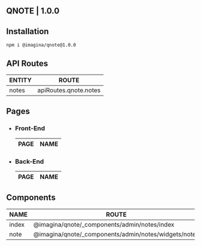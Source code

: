 ## QNOTE  | 1.0.0

## Installation

`` npm i @imagina/qnote@1.0.0 ``

## API Routes

| ENTITY  | ROUTE |
| ------------- | ------------- |
| notes  | apiRoutes.qnote.notes  |

## Pages
- ### Front-End

   | PAGE | NAME |
   | ------------- | ------------- |
  
- ### Back-End

   | PAGE | NAME |
   | ------------- | ------------- |
  
## Components  

  | NAME | ROUTE |
  | ------------- | ------------- |
  | index | @imagina/qnote/_components/admin/notes/index |
  | note |  @imagina/qnote/_components/admin/notes/widgets/notes |

